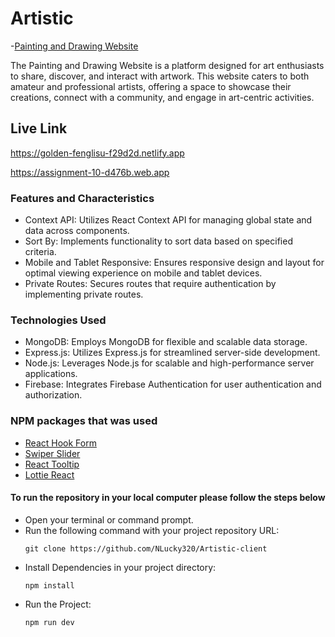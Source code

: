 # Artistic

-[Painting and Drawing Website](https://golden-fenglisu-f29d2d.netlify.app)

The Painting and Drawing Website is a platform designed for art enthusiasts to share, discover, and interact with artwork. This website caters to both amateur and professional artists, offering a space to showcase their creations, connect with a community, and engage in art-centric activities.
## Live Link

https://golden-fenglisu-f29d2d.netlify.app

https://assignment-10-d476b.web.app

### Features and Characteristics

- Context API: Utilizes React Context API for managing global state and data across components.
- Sort By: Implements functionality to sort data based on specified criteria.
- Mobile and Tablet Responsive: Ensures responsive design and layout for optimal viewing experience on mobile and tablet devices.
- Private Routes: Secures routes that require authentication by implementing private routes.

### Technologies Used 

- MongoDB: Employs MongoDB for flexible and scalable data storage.
- Express.js: Utilizes Express.js for streamlined server-side development.
- Node.js: Leverages Node.js for scalable and high-performance server applications.
- Firebase: Integrates Firebase Authentication for user authentication and authorization.
  
### NPM packages that was used

- [React Hook Form](https://react-hook-form.com/)
- [Swiper Slider](https://swiperjs.com/)
- [React Tooltip](https://react-tooltip.com/)
- [Lottie React](https://www.npmjs.com/package/lottie-react)
  
#### To run the repository in your local computer please follow the steps below
- Open your terminal or command prompt.
- Run the following command with your project repository URL: <pre>`git clone https://github.com/NLucky320/Artistic-client`</pre> 
- Install Dependencies in your project directory:  <pre>`npm install`</pre>
- Run the Project: <pre>`npm run dev`</pre> 
